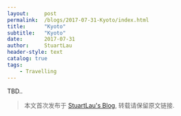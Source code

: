 ```yaml
---
layout:     post
permalink:  /blogs/2017-07-31-Kyoto/index.html
title:      "Kyoto"
subtitle:   "Kyoto"
date:       2017-07-31
author:     StuartLau
header-style: text
catalog: true
tags:
    - Travelling
---
```

TBD..
> 本文首次发布于 [StuartLau's Blog](https://stuartlau.github.io), 转载请保留原文链接.
